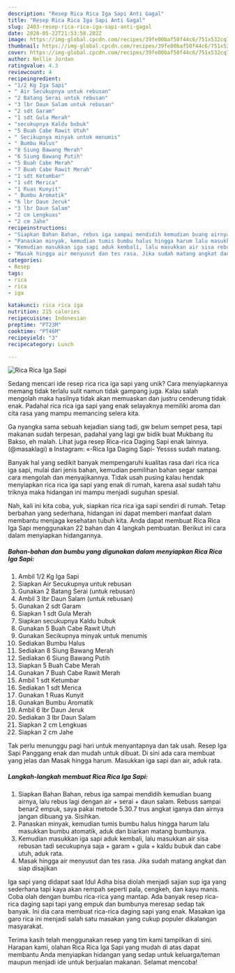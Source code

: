 ```yaml
---
description: "Resep Rica Rica Iga Sapi Anti Gagal"
title: "Resep Rica Rica Iga Sapi Anti Gagal"
slug: 2403-resep-rica-rica-iga-sapi-anti-gagal
date: 2020-05-22T21:53:58.202Z
image: https://img-global.cpcdn.com/recipes/39fe00baf50f44c6/751x532cq70/rica-rica-iga-sapi-foto-resep-utama.jpg
thumbnail: https://img-global.cpcdn.com/recipes/39fe00baf50f44c6/751x532cq70/rica-rica-iga-sapi-foto-resep-utama.jpg
cover: https://img-global.cpcdn.com/recipes/39fe00baf50f44c6/751x532cq70/rica-rica-iga-sapi-foto-resep-utama.jpg
author: Nellie Jordan
ratingvalue: 4.3
reviewcount: 4
recipeingredient:
- "1/2 Kg Iga Sapi"
- " Air Secukupnya untuk rebusan"
- "2 Batang Serai untuk rebusan"
- "3 lbr Daun Salam untuk rebusan"
- "2 sdt Garam"
- "1 sdt Gula Merah"
- "secukupnya Kaldu bubuk"
- "5 Buah Cabe Rawit Utuh"
- " Secikupnya minyak untuk menumis"
- " Bumbu Halus"
- "8 Siung Bawang Merah"
- "6 Siung Bawang Putih"
- "5 Buah Cabe Merah"
- "7 Buah Cabe Rawit Merah"
- "1 sdt Ketumbar"
- "1 sdt Merica"
- "1 Ruas Kunyit"
- " Bumbu Aromatik"
- "6 lbr Daun Jeruk"
- "3 lbr Daun Salam"
- "2 cm Lengkuas"
- "2 cm Jahe"
recipeinstructions:
- "Siapkan Bahan Bahan, rebus iga sampai mendidih kemudian buang airnya, lalu rebus lagi dengan air + serai + daun salam. Rebuss sampai benar2 empuk, saya pakai metode 5.30.7 trus angkat iganya dan airnya jangan dibuang ya. Sisihkan."
- "Panaskan minyak, kemudian tumis bumbu halus hingga harum lalu masukkan bumbu atomatik, aduk dan biarkan matang bumbunya."
- "Kemudian masukkan iga sapi aduk kembali, lalu masukkan air sisa rebusan tadi secukupnya saja + garam + gula + kaldu bubuk dan cabe utuh, aduk rata."
- "Masak hingga air menyusut dan tes rasa. Jika sudah matang angkat dan siap disajikan"
categories:
- Resep
tags:
- rica
- rica
- iga

katakunci: rica rica iga 
nutrition: 215 calories
recipecuisine: Indonesian
preptime: "PT23M"
cooktime: "PT46M"
recipeyield: "3"
recipecategory: Lunch

---
```



![Rica Rica Iga Sapi](https://img-global.cpcdn.com/recipes/39fe00baf50f44c6/751x532cq70/rica-rica-iga-sapi-foto-resep-utama.jpg)

Sedang mencari ide resep rica rica iga sapi yang unik? Cara menyiapkannya memang tidak terlalu sulit namun tidak gampang juga. Kalau salah mengolah maka hasilnya tidak akan memuaskan dan justru cenderung tidak enak. Padahal rica rica iga sapi yang enak selayaknya memiliki aroma dan cita rasa yang mampu memancing selera kita.

Ga nyangka sama sebuah kejadian siang tadi, gw belum sempet pesa, tapi makanan sudah terpesan, padahal yang lagi gw bidik buat Mukbang itu Bakso, eh malah. Lihat juga resep Rica-rica Daging Sapi enak lainnya. (@masaklagi) в Instagram: «-Rica Iga Daging Sapi- Yessss sudah matang.

Banyak hal yang sedikit banyak mempengaruhi kualitas rasa dari rica rica iga sapi, mulai dari jenis bahan, kemudian pemilihan bahan segar sampai cara mengolah dan menyajikannya. Tidak usah pusing kalau hendak menyiapkan rica rica iga sapi yang enak di rumah, karena asal sudah tahu triknya maka hidangan ini mampu menjadi suguhan spesial.


Nah, kali ini kita coba, yuk, siapkan rica rica iga sapi sendiri di rumah. Tetap berbahan yang sederhana, hidangan ini dapat memberi manfaat dalam membantu menjaga kesehatan tubuh kita. Anda dapat membuat Rica Rica Iga Sapi menggunakan 22 bahan dan 4 langkah pembuatan. Berikut ini cara dalam menyiapkan hidangannya.

<!--inarticleads1-->

##### Bahan-bahan dan bumbu yang digunakan dalam menyiapkan Rica Rica Iga Sapi:

1. Ambil 1/2 Kg Iga Sapi
1. Siapkan  Air Secukupnya untuk rebusan
1. Gunakan 2 Batang Serai (untuk rebusan)
1. Ambil 3 lbr Daun Salam (untuk rebusan)
1. Gunakan 2 sdt Garam
1. Siapkan 1 sdt Gula Merah
1. Siapkan secukupnya Kaldu bubuk
1. Gunakan 5 Buah Cabe Rawit Utuh
1. Gunakan  Secikupnya minyak untuk menumis
1. Sediakan  Bumbu Halus
1. Sediakan 8 Siung Bawang Merah
1. Sediakan 6 Siung Bawang Putih
1. Siapkan 5 Buah Cabe Merah
1. Gunakan 7 Buah Cabe Rawit Merah
1. Ambil 1 sdt Ketumbar
1. Sediakan 1 sdt Merica
1. Gunakan 1 Ruas Kunyit
1. Gunakan  Bumbu Aromatik
1. Ambil 6 lbr Daun Jeruk
1. Sediakan 3 lbr Daun Salam
1. Siapkan 2 cm Lengkuas
1. Siapkan 2 cm Jahe


Tak perlu menunggu pagi hari untuk menyantapnya dan tak usah. Resep Iga Sapi Panggang enak dan mudah untuk dibuat. Di sini ada cara membuat yang jelas dan Masak hingga harum. Masukkan iga sapi dan air, aduk rata. 

<!--inarticleads2-->

##### Langkah-langkah membuat Rica Rica Iga Sapi:

1. Siapkan Bahan Bahan, rebus iga sampai mendidih kemudian buang airnya, lalu rebus lagi dengan air + serai + daun salam. Rebuss sampai benar2 empuk, saya pakai metode 5.30.7 trus angkat iganya dan airnya jangan dibuang ya. Sisihkan.
1. Panaskan minyak, kemudian tumis bumbu halus hingga harum lalu masukkan bumbu atomatik, aduk dan biarkan matang bumbunya.
1. Kemudian masukkan iga sapi aduk kembali, lalu masukkan air sisa rebusan tadi secukupnya saja + garam + gula + kaldu bubuk dan cabe utuh, aduk rata.
1. Masak hingga air menyusut dan tes rasa. Jika sudah matang angkat dan siap disajikan


Iga sapi yang didapat saat Idul Adha bisa diolah menjadi sajian sup iga yang sederhana tapi kaya akan rempah seperti pala, cengkeh, dan kayu manis. Coba olah dengan bumbu rica-rica yang mantap. Ada banyak resep rica-rica daging sapi tapi yang empuk dan bumbunya meresap sedap tak banyak. Ini dia cara membuat rica-rica daging sapi yang enak. Masakan iga garo rica ini menjadi salah satu masakan yang cukup populer dikalangan masyarakat. 

Terima kasih telah menggunakan resep yang tim kami tampilkan di sini. Harapan kami, olahan Rica Rica Iga Sapi yang mudah di atas dapat membantu Anda menyiapkan hidangan yang sedap untuk keluarga/teman maupun menjadi ide untuk berjualan makanan. Selamat mencoba!

